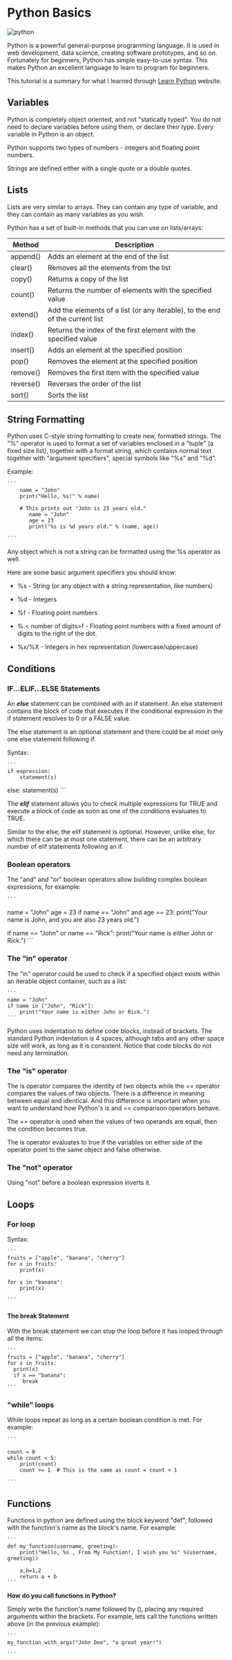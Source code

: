 # Python Basics

![python](/img/Python.png)

Python is a powerful general-purpose programming language. It is used in web development, data science, creating software prototypes, and so on. Fortunately for beginners, Python has simple easy-to-use syntax. This makes Python an excellent language to learn to program for beginners.

This tutorial is a summary for what I learned through [Learn Python](https://www.learnpython.org) website.

## Variables

Python is completely object oriented, and not "statically typed". You do not need to declare variables before using them, or declare their type. Every variable in Python is an object.

Python supports two types of numbers - integers and floating point numbers.

Strings are defined either with a single quote or a double quotes.

## Lists

Lists are very similar to arrays. They can contain any type of variable, and they can contain as many variables as you wish.

Python has a set of built-in methods that you can use on lists/arrays:

|Method | Description |
|-------|-------------|
| append() | Adds an element at the end of the list |
| clear() | Removes all the elements from the list |
| copy() | Returns a copy of the list |
| count() | Returns the number of elements with the specified value |
| extend() | Add the elements of a list (or any iterable), to the end of the current list |
| index() | Returns the index of the first element with the specified value|
| insert() | Adds an element at the specified position|
| pop() | Removes the element at the specified position|
| remove() | Removes the first item with the specified value |
| reverse() | Reverses the order of the list|
| sort() | Sorts the list |

## String Formatting

Python uses C-style string formatting to create new, formatted strings. The "%" operator is used to format a set of variables enclosed in a "tuple" (a fixed size list), together with a format string, which contains normal text together with "argument specifiers", special symbols like "%s" and "%d".

Example:

    ``` 
        name = "John"
        print("Hello, %s!" % name)

        # This prints out "John is 23 years old."
           name = "John"
           age = 23
           print("%s is %d years old." % (name, age))

    ``` 

Any object which is not a string can be formatted using the %s operator as well.

Here are some basic argument specifiers you should know:

- %s - String (or any object with a string representation, like numbers)
  
- %d - Integers

- %f - Floating point numbers

- %.< number of digits>f - Floating point numbers with a fixed amount of digits to the right of the dot.

- %x/%X - Integers in hex representation (lowercase/uppercase)

## Conditions

### IF...ELIF...ELSE Statements

An ***else*** statement can be combined with an if statement. An else statement contains the block of code that executes if the conditional expression in the if statement resolves to 0 or a FALSE value.

The else statement is an optional statement and there could be at most only one else statement following if.

Syntax:

    ```
    if expression:
        statement(s)
   else:
        statement(s)
    ```

The ***elif*** statement allows you to check multiple expressions for TRUE and execute a block of code as soon as one of the conditions evaluates to TRUE.

Similar to the else, the elif statement is optional. However, unlike else, for which there can be at most one statement, there can be an arbitrary number of elif statements following an if.

### Boolean operators

The "and" and "or" boolean operators allow building complex boolean expressions, for example:

    ```
name = "John"
age = 23
if name == "John" and age == 23:
    print("Your name is John, and you are also 23 years old.")

if name == "John" or name == "Rick":
    print("Your name is either John or Rick.")
    ```

### The "in" operator

The "in" operator could be used to check if a specified object exists within an iterable object container, such as a list:

    ```
    name = "John"
    if name in ["John", "Rick"]:
        print("Your name is either John or Rick.") 
    ```

Python uses indentation to define code blocks, instead of brackets. The standard Python indentation is 4 spaces, although tabs and any other space size will work, as long as it is consistent. Notice that code blocks do not need any termination.

### The "is" operator

The is operator compares the identity of two objects while the == operator compares the values of two objects. There is a difference in meaning between equal and identical. And this difference is important when you want to understand how Python's is and == comparison operators behave.

The == operator is used when the values of two operands are equal, then the condition becomes true.

The is operator evaluates to true if the variables on either side of the operator point to the same object and false otherwise.

### The "not" operator

Using "not" before a boolean expression inverts it.

## Loops

### For loop

Syntax:

    ```
    fruits = ["apple", "banana", "cherry"]
    for x in fruits:
        print(x)
    
    for x in "banana":
        print(x)

    ```

#### The break Statement

With the break statement we can stop the loop before it has looped through all the items:

    ```
    fruits = ["apple", "banana", "cherry"]
    for x in fruits:
      print(x)
      if x == "banana":
         break
    ```

### "while" loops

While loops repeat as long as a certain boolean condition is met. For example:

    ```

    count = 0
    while count < 5:
        print(count)
        count += 1  # This is the same as count = count + 1

    ```

## Functions

Functions in python are defined using the block keyword "def", followed with the function's name as the block's name. For example:

    ```
    def my_function(username, greeting):
        print("Hello, %s , From My Function!, I wish you %s" %(username, greeting))

        a,b=1,2
        return a + b
    ```

**How do you call functions in Python?**

 Simply write the function's name followed by (), placing any required arguments within the brackets. For example, lets call the functions written above (in the previous example):

    ```
    my_function_with_args("John Doe", "a great year!")

    ```
